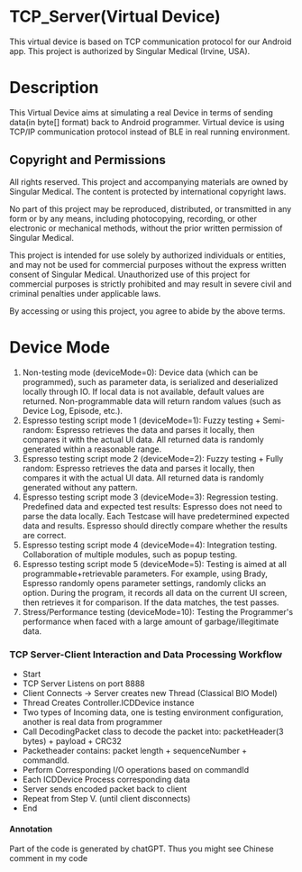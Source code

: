 # TCP_Server(Virtual Device)
This virtual device is based on TCP communication protocol for our Android app. This project is authorized by Singular Medical (Irvine, USA).

# Description
This Virtual Device aims at simulating a real Device in terms of sending data(in byte[] format) back to Android programmer. Virtual device is using TCP/IP communication protocol instead of BLE in real running environment.


## Copyright and Permissions
All rights reserved. This project and accompanying materials are owned by Singular Medical. The content is protected by international copyright laws. 

No part of this project may be reproduced, distributed, or transmitted in any form or by any means, including photocopying, recording, or other electronic or mechanical methods, without the prior written permission of Singular Medical. 

This project is intended for use solely by authorized individuals or entities, and may not be used for commercial purposes without the express written consent of Singular Medical. Unauthorized use of this project for commercial purposes is strictly prohibited and may result in severe civil and criminal penalties under applicable laws.

By accessing or using this project, you agree to abide by the above terms.

# Device Mode
1. Non-testing mode (deviceMode=0): Device data (which can be programmed), such as parameter data, is serialized and deserialized locally through IO. If local data is not available, default values are returned. Non-programmable data will return random values (such as Device Log, Episode, etc.).
2. Espresso testing script mode 1 (deviceMode=1): Fuzzy testing + Semi-random: Espresso retrieves the data and parses it locally, then compares it with the actual UI data. All returned data is randomly generated within a reasonable range.
3. Espresso testing script mode 2 (deviceMode=2): Fuzzy testing + Fully random: Espresso retrieves the data and parses it locally, then compares it with the actual UI data. All returned data is randomly generated without any pattern.
4. Espresso testing script mode 3 (deviceMode=3): Regression testing. Predefined data and expected test results: Espresso does not need to parse the data locally. Each Testcase will have predetermined expected data and results. Espresso should directly compare whether the results are correct.
5. Espresso testing script mode 4 (deviceMode=4): Integration testing. Collaboration of multiple modules, such as popup testing.
6. Espresso testing script mode 5 (deviceMode=5): Testing is aimed at all programmable+retrievable parameters. For example, using Brady, Espresso randomly opens parameter settings, randomly clicks an option. During the program, it records all data on the current UI screen, then retrieves it for comparison. If the data matches, the test passes.
7. Stress/Performance testing (deviceMode=10): Testing the Programmer's performance when faced with a large amount of garbage/illegitimate data.

### TCP Server-Client Interaction and Data Processing Workflow
- Start
- TCP Server Listens on port 8888
- Client Connects -> Server creates new Thread (Classical BIO Model)
- Thread Creates Controller.ICDDevice instance
- Two types of Incoming data, one is testing environment configuration, another is real data from programmer
- Call DecodingPacket class to decode the packet into: packetHeader(3 bytes) + payload + CRC32
- Packetheader contains: packet length + sequenceNumber + commandId.
- Perform Corresponding I/O operations based on commandId
- Each ICDDevice Process corresponding data
- Server sends encoded packet back to client
- Repeat from Step V. (until client disconnects)
- End

#### Annotation
Part of the code is generated by chatGPT. Thus you might see Chinese comment in my code

